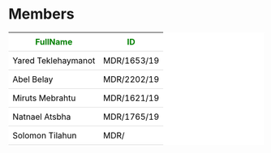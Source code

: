 

# Members

| FullName               | ID          |
|--------------------|-------------|
| Yared Teklehaymanot| MDR/1653/19 |
| Abel Belay         | MDR/2202/19 |
| Miruts Mebrahtu    | MDR/1621/19 |
| Natnael Atsbha     | MDR/1765/19 |
| Solomon Tilahun    | MDR/        |



<style>
/* Custom CSS styles */
table {
  width: 100%;
  /* border-collapse: collapse; */
  color: black;
  background-color:white;

}

th, td {
  padding: 8px;
  background-color:black
  text-align: left;
  border-bottom: 1px solid #ddd;
  color:black
}

th {
  /* Dark background color */
  color:green
}